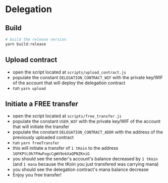 # Delegation

## Build
```sh
# build the release version
yarn build:release
```

## Upload contract
- open the script located at `scripts/upload_contract.js`
- populate the constant `DELEGATION_CONTRACT_WIF` with the private key/WIF of the account that will deploy the delegation contract
- run `yarn upload`

## Initiate a FREE transfer
- open the script located at `scripts/free_transfer.js`
- populate the constant `USER_WIF` with the private key/WIF of the account that will initiate the transfer
- populate the constant `DELEGATION_CONTRACT_ADDR` with the address of the previously uploaded contract
- run `yarn freeTransfer`
- this will initiate a transfer of `1 tKoin` to the address `16FKPtL9h7FHwFogcCgWV9okXaQPNZKniG`
- you should see the sender's account's balance decreased by `1 tKoin` (and `1 mana` because the tKoin you just transfered was carrying mana)
- you should see the delegation contract's mana balance decrease
- Enjoy you free transfer!

